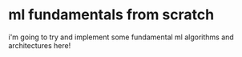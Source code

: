# ml fundamentals from scratch
i'm going to try and implement some fundamental ml algorithms and architectures here!
